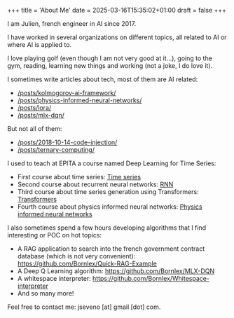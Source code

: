+++
title = 'About Me'
date = 2025-03-16T15:35:02+01:00
draft = false
+++

I am Julien, french engineer in AI since 2017.

I have worked in several organizations on different topics, all related to AI or where AI is applied to.

I love playing golf (even though I am not very good at it…), going to the gym, reading, learning new things and working (not a joke, I do love it).

I sometimes write articles about tech, most of them are AI related:

- [/posts/kolmogorov-ai-framework/](https://bornlex.github.io/posts/kolmogorov-ai-framework/)
- [/posts/physics-informed-neural-networks/](https://bornlex.github.io/posts/physics-informed-neural-networks/)
- [/posts/lora/](https://bornlex.github.io/posts/lora/)
- [/posts/mlx-dqn/](https://bornlex.github.io/posts/mlx-dqn/)

But not all of them:

- [/posts/2018-10-14-code-injection/](https://bornlex.github.io/posts/2018-10-14-code-injection/)
- [/posts/ternary-computing/](https://bornlex.github.io/posts/ternary-computing/)

I used to teach at EPITA a course named Deep Learning for Time Series:

- First course about time series: [Time series](/posts/epita-1-timeseries/)
- Second course about recurrent neural networks: [RNN](/posts/epita-2-rnn/)
- Third course about time series generation using Transformers: [Transformers](/posts/epita-3-transformers/)
- Fourth course about physics informed neural networks: [Physics informed neural networks](/posts/epita-4-pinn/)

I also sometimes spend a few hours developing algorithms that I find interesting or POC on hot topics:

- A RAG application to search into the french government contract database (which is not very convenient): https://github.com/Bornlex/Quick-RAG-Example
- A Deep Q Learning algorithm: https://github.com/Bornlex/MLX-DQN
- A whitespace interpreter: https://github.com/Bornlex/Whitespace-interpreter
- And so many more!

Feel free to contact me: jseveno [at] gmail [dot] com.